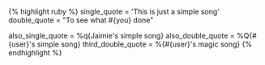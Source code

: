 {% highlight ruby %}
single_quote = 'This is just a simple song'
double_quote = "To see what #{you} done"

also_single_quote  = %q{Jaimie's simple song}
also_double_quote  = %Q{#{user}'s simple song}
third_double_quote = %{#{user}'s magic song}
{% endhighlight %}
